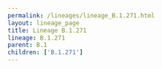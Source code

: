 ```yaml
---
permalink: /lineages/lineage_B.1.271.html
layout: lineage_page
title: Lineage B.1.271
lineage: B.1.271
parent: B.1
children: ['B.1.271']
---
```


